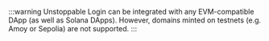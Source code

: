 :::warning
Unstoppable Login can be integrated with any EVM-compatible DApp (as well as Solana DApps). However, domains minted on testnets (e.g. Amoy or Sepolia) are not supported.
:::
